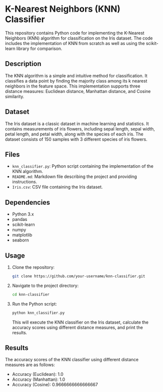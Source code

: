 # K-Nearest Neighbors (KNN) Classifier

This repository contains Python code for implementing the K-Nearest Neighbors (KNN) algorithm for classification on the Iris dataset. The code includes the implementation of KNN from scratch as well as using the scikit-learn library for comparison.

## Description

The KNN algorithm is a simple and intuitive method for classification. It classifies a data point by finding the majority class among its k nearest neighbors in the feature space. This implementation supports three distance measures: Euclidean distance, Manhattan distance, and Cosine similarity.

## Dataset

The Iris dataset is a classic dataset in machine learning and statistics. It contains measurements of iris flowers, including sepal length, sepal width, petal length, and petal width, along with the species of each iris. The dataset consists of 150 samples with 3 different species of iris flowers.

## Files

- `knn_classifier.py`: Python script containing the implementation of the KNN algorithm.
- `README.md`: Markdown file describing the project and providing instructions.
- `Iris.csv`: CSV file containing the Iris dataset.

## Dependencies

- Python 3.x
- pandas
- scikit-learn
- numpy
- matplotlib
- seaborn

## Usage

1. Clone the repository:

   ```bash
   git clone https://github.com/your-username/knn-classifier.git
   ```

2. Navigate to the project directory:

   ```bash
   cd knn-classifier
   ```

3. Run the Python script:

   ```bash
   python knn_classifier.py
   ```

   This will execute the KNN classifier on the Iris dataset, calculate the accuracy scores using different distance measures, and print the results.

## Results

The accuracy scores of the KNN classifier using different distance measures are as follows:

- Accuracy (Euclidean): 1.0
- Accuracy (Manhattan): 1.0
- Accuracy (Cosine): 0.9666666666666667

